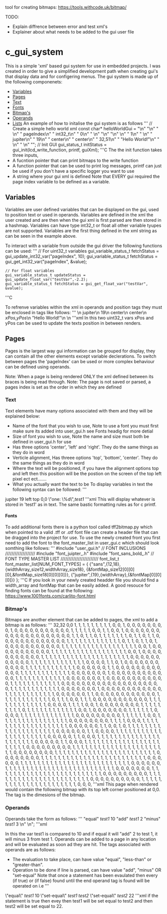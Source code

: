 tool for creating bitmaps: https://tools.withcode.uk/bitmap/

TODO:
- Explain diffrence between error and test xml's
- Explainer about what needs to be added to the gui user file 


# c_gui_system
This is a simple 'xml' based gui system for use in embedded projects. I was created in order to give a simplified development path when creating gui's that display data and for configering menus. The gui system is made up of the following componenets:
- [Variables](#Variables)
- [Pages](#Pages)
- [Text](#Text)
- [Fonts](#Fonts)
- [Bitmap's](#Bitmap's)
- [Operands](#Operands)
- [Lists](#Lists)
An example of how to initalise the gui system is as follows 
'''
// Create a simple hello world xml 
const char* helloWorldGui = 
"<?xml version=\"1.0\" encoding=\"UTF-8\"?>\n"
"<variables>\n"
"    <variable>\n"
"        <name>pageIndex</name>\n"
"        <type>int32_t</type>\n"
"        <value>0</value>\n"
"    </variable>\n"
"</variables>\n"
"<pages>\n" 
<page>\n"
"        <name>1</name>\n"
"        <text>\n"
"            <font>jupiter</font>\n"
"            <font-size>19</font-size>\n"
"            <alignment>center</alignment>\n"
"            <vert-alignment>center</vert-alignment>\n"
"            <position>32,51</position>\n"
"            <content>\"Hello World!\"</content>\n"
"        </text>\n"
"    </page>\n"
"</pages>";
// Init GUI 
gui_status_t initStatus = gui_init(lcd_write_function, printf, guiXml);
'''C
The the init function takes three inputs,
 - A fucntion pointer that can print bitmaps to the write function 
 - A function pointer that can be used to print log messages, printf can just be used if you don't have a specific logger you want to use 
 - A string where your gui xml is defined 
Note that EVERY gui required the page index variable to be defined as a variable. 


## Variables 
Variables are user defined variables that can be displayed on the gui, used to position text or used in operands. Variables are defined in the xml the user created and are then when the gui xml is first parsed are then stored in a hashmap. Variables can have type int32_t or float all other variable tyupes are not supported. Variables are the first thing defined in the xml string as can be seen in the example above. 

To interact with a variable from outside the gui driver the following functions can be used:
'''
    // For uint32_t variables 
    gui_variable_status_t fetchStatus = gui_update_int32_var("pageIndex", 10);
    gui_variable_status_t fetchStatus = gui_get_int32_var("pageIndex", &value);

    // For float variables 
    gui_variable_status_t updateStatus = gui_update_float_var("testVar",-2.2);
    gui_variable_status_t fetchStatus = gui_get_float_var("testVar", &value);
'''C

To refrenve variables within the xml in operands and position tags they must be enclosed in <var></var> tags like follows:
'''
<text>\n
    <font>jupiter</font>\n
    <font-size>19</font-size>\n
    <alignment>center</alignment>\n
    <vert-alignment>center</vert-alignment>\n
    <position><var>xPos</var>,<var>yPos</var></position>\n
    <content>\"Hello World!\"</content>\n
</text>\n
'''xml
In this two uint32_t vars xPos and yPos can be used to update the texts position in between renders.

## Pages
Pages is the largest way gui information can be grouped for display, they can contain all the other elements except variable declerations. To switch between pages the 'pageIndex' can be used or more complex behaviour can be defined using operands. 

Note: When a page is being rendered ONLY the xml defined between its <page></page> braces is being read through.
Note: The page <name></name> is not saved or parsed, a pages index is set as the order in which they are defined 

### Text
Text elements have many options associated with them and they will be explained below:
 - <font></font> Name of the font that you wish to use, Note to use a font you must first make sure its added into user_gui.h see Fonts headig for more detial 
 - <font-size> Size of font you wish to use, Note the name and size must both be defined in user_gui.h for use 
 - <alignment> Has three options 'center', 'left' and 'right'. They do the same things as they do in word 
 - <vert-alignment> Verticle alignment, Has threee options 'top', 'bottom', 'center'. They do the same things as they do in word 
 - <position> Where the text will be positioned, if you have the alignment options top and left then this position will be the postion on the screen of the top left pixel ect ect.......
 - <content> What you actually want the text to be 
To display variables in text the following syntax can be followed:
'''
<text>
    <font>jupiter</font>
    <font-size>19</font-size>
    <alignment>left</alignment>
    <vert-alignment>top</vert-alignment>
    <position>0,0</position>
    <content>\"one: \%d\",<var>test1</var></content>
</text>
'''xml 
This will display whatever is stored in 'test1' as in text. The same bastic formatting rules as for c printf.

#### Fonts
To add additional fonts there is a python tool called tff2bitmap.py which when pointed to a valid .tff or .otf font file can create a header file that can be dragged into the project for use. To use the newly created front you first need to add the font to the font_master_list in user_gui.c which should look somthing like follows:
'''
#include "user_gui.h"
// FONT INCLUSIONS
///////////////////
#include "font_juipter_.h"
#include "font_sans_bold_.h"
// FONT TYPE MASTER LIST 
////////////////////////
font_list_t font_master_list[NUM_FONT_TYPES] = {
    {"sans",{12,18}, {widthArray_size12,widthArray_size18}, {&fontMap_size12[0][0][0],&fontMap_size18[0][0][0]}},
    {"jupiter",{19},{widthArray},{&fontMap[0][0][0]}}
};
'''C
If you look in your newly created headder file you should find a width_array and fontMap that can be easily added.
A good resouce for finding fonts can be found at the following:
https://www.1001fonts.com/carlito-font.html

### Bitmap's
Bitmaps are another element that can be added to pages, the xml to add a bitmap is as follows:
'''
<page>
<bitMap>
 <size>32,32</size>
 <position>0,0</position>
 <data>
   1, 1, 1, 1, 1, 1, 1, 1, 1, 0, 0, 1, 0, 0, 0, 0, 0, 0, 0, 0, 1, 0, 0, 0, 0, 0, 0, 0, 0, 0, 0, 0, 
   1, 1, 1, 1, 1, 0, 0, 1, 1, 0, 0, 1, 0, 0, 0, 0, 0, 0, 0, 0, 0, 0, 0, 0, 0, 0, 0, 0, 0, 0, 0, 0, 
   1, 1, 0, 1, 1, 0, 1, 1, 1, 1, 1, 1, 1, 0, 1, 1, 0, 1, 1, 0, 0, 0, 0, 0, 0, 0, 0, 0, 0, 0, 0, 0, 
   1, 1, 1, 1, 1, 1, 1, 1, 1, 1, 1, 1, 1, 0, 1, 1, 0, 1, 1, 0, 1, 0, 0, 0, 0, 0, 0, 0, 0, 0, 0, 0, 
   1, 1, 1, 1, 1, 1, 1, 1, 1, 1, 1, 1, 1, 1, 1, 1, 1, 1, 0, 0, 1, 0, 0, 0, 0, 0, 0, 0, 0, 0, 0, 0, 
   1, 1, 1, 1, 1, 1, 1, 1, 1, 1, 1, 1, 1, 1, 1, 1, 1, 1, 0, 0, 1, 0, 0, 0, 0, 0, 0, 0, 0, 0, 0, 0, 
   1, 1, 1, 1, 1, 1, 1, 1, 1, 1, 1, 1, 1, 1, 1, 1, 1, 1, 1, 1, 1, 0, 0, 0, 0, 0, 0, 0, 0, 0, 0, 0, 
   1, 1, 1, 1, 1, 1, 1, 1, 1, 1, 1, 1, 1, 0, 0, 0, 0, 1, 1, 0, 1, 0, 0, 0, 0, 0, 0, 0, 0, 0, 0, 0, 
   1, 1, 1, 1, 1, 1, 1, 1, 1, 1, 1, 1, 0, 0, 0, 0, 0, 0, 1, 1, 0, 0, 0, 0, 0, 0, 0, 0, 0, 0, 0, 0, 
   1, 1, 1, 1, 1, 1, 1, 1, 1, 1, 1, 1, 0, 0, 0, 0, 0, 0, 0, 1, 0, 0, 0, 0, 0, 0, 0, 0, 0, 0, 0, 0, 
   1, 1, 1, 1, 1, 1, 1, 1, 1, 1, 1, 1, 0, 0, 0, 0, 0, 0, 0, 1, 0, 0, 0, 0, 0, 0, 0, 0, 0, 0, 0, 0, 
   1, 1, 1, 1, 1, 1, 1, 1, 1, 1, 1, 1, 0, 0, 0, 0, 0, 0, 0, 0, 0, 0, 0, 0, 0, 0, 0, 0, 0, 0, 0, 0, 
   1, 1, 1, 1, 1, 1, 1, 1, 1, 1, 1, 1, 0, 0, 0, 0, 0, 0, 0, 1, 0, 0, 0, 0, 0, 0, 0, 0, 0, 0, 0, 0, 
   1, 1, 1, 1, 1, 1, 1, 1, 1, 1, 1, 1, 0, 0, 0, 0, 0, 0, 1, 1, 0, 0, 0, 0, 0, 0, 0, 0, 0, 0, 0, 0, 
   1, 1, 1, 1, 1, 1, 1, 1, 1, 1, 1, 1, 0, 1, 1, 1, 0, 0, 1, 1, 1, 0, 0, 0, 0, 0, 0, 0, 0, 0, 0, 0, 
   1, 1, 1, 1, 1, 1, 1, 1, 1, 1, 1, 1, 1, 0, 0, 0, 0, 1, 1, 1, 1, 0, 0, 1, 0, 0, 0, 0, 0, 0, 0, 0, 
   1, 1, 1, 1, 1, 1, 1, 1, 1, 0, 1, 1, 1, 1, 1, 1, 1, 1, 1, 1, 1, 1, 0, 0, 1, 0, 0, 0, 0, 0, 0, 0, 
   1, 1, 1, 1, 1, 1, 0, 0, 0, 0, 1, 1, 1, 1, 1, 1, 1, 1, 1, 1, 1, 1, 1, 0, 0, 0, 0, 0, 0, 0, 0, 0, 
   1, 1, 1, 1, 1, 1, 0, 0, 1, 1, 1, 1, 1, 1, 1, 1, 1, 1, 1, 1, 1, 1, 1, 1, 0, 0, 0, 0, 0, 0, 0, 0, 
   1, 1, 1, 1, 0, 0, 0, 1, 1, 1, 1, 1, 1, 1, 1, 1, 1, 1, 1, 1, 1, 1, 1, 1, 1, 1, 0, 0, 0, 0, 0, 0, 
   1, 1, 0, 0, 1, 0, 1, 1, 1, 1, 1, 1, 1, 1, 1, 1, 1, 1, 1, 1, 1, 1, 1, 1, 1, 1, 0, 0, 0, 0, 0, 0, 
   1, 1, 0, 0, 0, 0, 1, 1, 1, 1, 1, 1, 1, 1, 1, 1, 1, 1, 1, 1, 1, 1, 1, 1, 1, 1, 1, 0, 0, 0, 0, 0, 
   1, 1, 0, 0, 0, 1, 1, 1, 1, 1, 1, 1, 1, 1, 1, 1, 1, 1, 1, 1, 1, 1, 1, 1, 1, 1, 1, 0, 0, 0, 0, 0, 
   1, 1, 0, 0, 0, 1, 1, 1, 1, 1, 1, 1, 1, 1, 1, 1, 1, 1, 1, 1, 1, 1, 1, 1, 1, 1, 1, 1, 0, 0, 0, 0, 
   0, 0, 0, 0, 0, 1, 1, 1, 1, 1, 1, 1, 1, 1, 1, 1, 1, 1, 1, 1, 1, 1, 1, 1, 1, 1, 1, 1, 0, 0, 0, 0, 
   0, 0, 0, 0, 1, 1, 1, 1, 1, 1, 1, 1, 1, 1, 1, 1, 1, 1, 1, 1, 1, 1, 1, 1, 1, 1, 1, 1, 0, 0, 0, 0, 
   0, 0, 0, 0, 1, 1, 1, 1, 1, 1, 1, 1, 1, 1, 1, 1, 1, 1, 1, 1, 1, 1, 1, 1, 1, 1, 1, 1, 1, 0, 0, 0, 
   0, 0, 0, 1, 1, 1, 1, 1, 1, 1, 1, 1, 1, 1, 1, 1, 1, 1, 1, 1, 1, 1, 1, 1, 1, 1, 1, 1, 1, 0, 0, 0, 
   0, 0, 0, 1, 1, 1, 1, 1, 1, 1, 1, 1, 1, 1, 1, 1, 1, 1, 1, 1, 1, 1, 1, 1, 1, 1, 1, 1, 1, 0, 0, 0, 
   0, 0, 0, 0, 1, 1, 1, 1, 1, 1, 1, 1, 1, 1, 1, 1, 1, 1, 1, 1, 1, 1, 1, 1, 1, 1, 1, 1, 1, 0, 0, 0, 
   0, 0, 0, 0, 0, 0, 1, 1, 1, 1, 1, 1, 1, 1, 1, 1, 1, 1, 1, 1, 1, 1, 1, 1, 1, 1, 1, 1, 1, 0, 0, 0, 
   0, 0, 0, 0, 0, 0, 0, 1, 1, 1, 1, 1, 1, 1, 1, 1, 1, 1, 1, 1, 1, 1, 1, 1, 1, 1, 1, 1, 1, 0, 0, 0, 
 </data>
</bitMap>
</page>
'''xml 
This page when rendered would contain the following bitmap with its top left corner positioned at 0,0. The <size> tag is the dimesions of the bitmap.


### Operands
Operands take the form as follows:
'''
<operand>
 <if>
    <operation>\"equal\"</operation>
    <var>test1</var>
    <value>10</value>
 </if>
 <then>
    <do>\"add\"</do>
    <var>test1</var>
    <value>2</value>
 <else>
    <do>\"minus\"</do>
    <var>test1</var>
    <value>3</value>
 </else>\n"
</operand>\n";
'''xml

In this the var test1 is compared to 10 and if equal it will <then> "add" 2 to test 1, <else> it will minus 3 from test 1. Operands can be added to a page in any location and will be evaluated as soon ad they are hit. The tags associated with operands are as follows:
- <operation> The evaluation to take place, can have value \"equal\", \"less-than\" or \"greater-than\". 
- <do> Operation to be done if line is parsed, can have value \"add\", \"minus\" OR \"set-equal\"
Note that once a statement has been evaulated then every <then> (if true) or <else> (if false) found until the end operand tag is found will be operated on i.e 
'''
<operand>
 <if>
    <operation>\"equal\"</operation>
    <var>test1</var>
    <value>10</value>
 </if>
 <then>
    <do>\"set-equal\"</do>
    <var>test1</var>
    <var>test2</var>
 </then>
 <then>
    <do>\"set-equal\"</do>
    <var>test2</var>
    <value>22</value>
 </then>
</operand>
'''xml 
if the <if> statement is true then evey then test1 will be set equal to test2 and then test2 will be set equal to 22. 